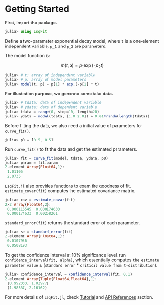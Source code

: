 
# Getting Started

First, import the package.

```julia
julia> using LsqFit
```

Define a two-parameter exponential decay model, where ``t`` is a one-element independent variable, ``p_1`` and ``p_2`` are parameters.

The model function is:

```math
m(t, \boldsymbol{p}) = p_1 \exp(-p_2 t)
```

```julia
julia> # t: array of independent variable
julia> # p: array of model parameters
julia> model(t, p) = p[1] * exp.(-p[2] * t)
```

For illustration purpose, we generate some fake data.

```julia
julia> # tdata: data of independent variable
julia> # ydata: data of dependent variable
julia> tdata = range(0, stop=10, length=20)
julia> ydata = model(tdata, [1.0 2.0]) + 0.01*randn(length(tdata))
```

Before fitting the data, we also need a initial value of parameters for `curve_fit()`.

```julia
julia> p0 = [0.5, 0.5]
```

Run `curve_fit()` to fit the data and get the estimated parameters.

```julia
julia> fit = curve_fit(model, tdata, ydata, p0)
julia> param = fit.param
2-element Array{Float64,1}:
 1.01105
 2.0735
```

`LsqFit.jl` also provides functions to exam the goodness of fit. `estimate_covar(fit)` computes the estimated covariance matrix.

```Julia
julia> cov = estimate_covar(fit)
2×2 Array{Float64,2}:
 0.000116545  0.000174633
 0.000174633  0.00258261
```

`standard_error(fit)` returns the standard error of each parameter.

```Julia
julia> se = standard_error(fit)
2-element Array{Float64,1}:
 0.0107956
 0.0508193
```

To get the confidence interval at 10% significance level, run `confidence_interval(fit, alpha)`, which essentially computes `the estimate parameter value` ± (`standard error` * `critical value from t-distribution`).

```Julia
julia> confidence_interval = confidence_interval(fit, 0.1)
2-element Array{Tuple{Float64,Float64},1}:
 (0.992333, 1.02977)
 (1.98537, 2.16162)
```

For more details of `LsqFit.jl`, check [Tutorial](../tutorial/) and [API References](../api/) section.
